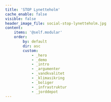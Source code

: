 ```yaml
---
title: 'STOP Lynetteholm'
cache_enable: false
visible: false
header_image_file: social-stop-lynetteholm.jpg
content:
    items: '@self.modular'
    order:
        by: default
        dir: asc
        custom:
            - _hero
            - _demo
            - _intro
            - _argumenter
            - _vandkvalitet
            - _klimasikring
            - _boliger
            - _infrastruktur
            - _jorddepot
---
```


